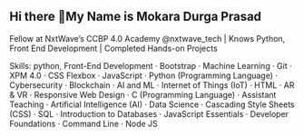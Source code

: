 ## Hi there 👋My Name is Mokara Durga Prasad

Fellow at NxtWave’s CCBP 4.0 Academy @nxtwave_tech | Knows Python, Front End Development | Completed Hands-on Projects

Skills: python, Front-End Development · Bootstrap · Machine Learning · Git · XPM 4.0 · CSS Flexbox · JavaScript · Python (Programming Language) · Cybersecurity · Blockchain · AI and ML · Internet of Things (IoT) · HTML · AR & VR · Responsive Web Design · C (Programming Language) · Assistant Teaching · Artificial Intelligence (AI) · Data Science · Cascading Style Sheets (CSS) · SQL · Introduction to Databases · JavaScript Essentials · Developer Foundations · Command Line · Node JS

<!--
**durgaprasad-mokara/durgaprasad-mokara** is a ✨ _special_ ✨ repository because its `README.md` (this file) appears on your GitHub profile.

Here are some ideas to get you started:

- 🔭 I’m currently working on Frontend Development
- 🌱 I’m currently learning FullStack Development with MERN Specialization
- 👯 I’m looking to collaborate on React Js
- 🤔 I’m looking for help with BackEnd
- 💬 Ask me about FrontEnd
- 📫 How to reach me: ...
- 😄 Pronouns: ...
- ⚡ Fun fact: I watch movies and I love Travelling
-->
